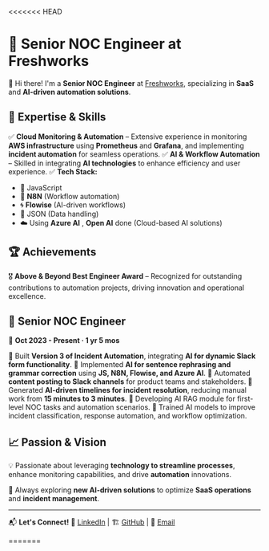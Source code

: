 <<<<<<< HEAD
# 🚀 Senior NOC Engineer at Freshworks

👋 Hi there! I'm a **Senior NOC Engineer** at [Freshworks](https://www.freshworks.com/), specializing in **SaaS** and **AI-driven automation solutions**.

## 🔧 Expertise & Skills

✅ **Cloud Monitoring & Automation** – Extensive experience in monitoring **AWS infrastructure** using **Prometheus** and **Grafana**, and implementing **incident automation** for seamless operations.
✅ **AI & Workflow Automation** – Skilled in integrating **AI technologies** to enhance efficiency and user experience.
✅ **Tech Stack:**
   - 📜 JavaScript
   - 🔗 **N8N** (Workflow automation)
   - 🌀 **Flowise** (AI-driven workflows)
   - 📄 JSON (Data handling)
   - ☁️ Using **Azure AI** , **Open AI** done (Cloud-based AI solutions)

## 🏆 Achievements

🎖️ **Above & Beyond Best Engineer Award** – Recognized for outstanding contributions to automation projects, driving innovation and operational excellence.

## 💼 Senior NOC Engineer

📅 **Oct 2023 - Present · 1 yr 5 mos**

🔹 Built **Version 3 of Incident Automation**, integrating **AI for dynamic Slack form functionality**.
🔹 Implemented **AI for sentence rephrasing and grammar correction** using **JS, N8N, Flowise, and Azure AI**.
🔹 Automated **content posting to Slack channels** for product teams and stakeholders.
🔹 Generated **AI-driven timelines for incident resolution**, reducing manual work from **15 minutes to 3 minutes**.
🔹 Developing AI RAG module for first-level NOC tasks and automation scenarios.
🔹 Trained AI models to improve incident classification, response automation, and workflow optimization.

## 📈 Passion & Vision

💡 Passionate about leveraging **technology to streamline processes**, enhance monitoring capabilities, and drive **automation** innovations.

🚀 Always exploring **new AI-driven solutions** to optimize **SaaS operations** and **incident management**.

---

📬 **Let's Connect!** 
💼 [LinkedIn](https://www.linkedin.com/in/shiak-khalifa-b-1485911b5/) | 🏗️ [GitHub](https://github.com/khalifa7867/My-portfolio) | 📧 [Email](shiakhussiankhalifa@gmail.com)

=======
